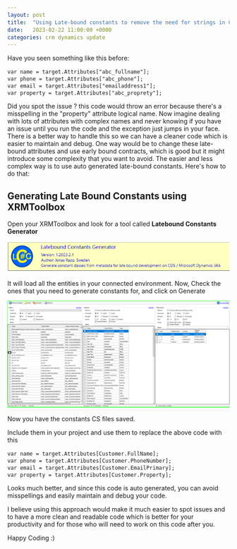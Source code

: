 ```yaml
---
layout: post
title:  "Using Late-bound constants to remove the need for strings in CRM Plugins and Workflows"
date:   2023-02-22 11:00:00 +0000
categories: crm dynamics update
---
```


Have you seen something like this before:

    var name = target.Attributes["abc_fullname"];
    var phone = target.Attributes["abc_phone"];
    var email = target.Attributes["emailaddress1"];
    var property = target.Attributes["abc_proprety"];
    
Did you spot the issue ? 
this code would throw an error because there's a misspelling in the "property" attribute logical name. Now imagine dealing with lots of attributes with complex names and never knowing if you have an issue until you run the code and the exception just jumps in your face.
There is a better way to handle this so we can have a cleaner code which is easier to maintain and debug.
One way would be to change these late-bound attributes and use early bound contracts, which is good but it might introduce some complexity that you want to avoid.
The easier and less complex way is to use auto generated late-bound constants.
Here's how to do that:
## Generating Late Bound Constants using XRMToolbox
Open your XRMToolbox and look for a tool called **Latebound Constants Generator**

![Late Bound Image 1](/assets/late-bound-image-1.PNG)

It will load all the entities in your connected environment.
Now, Check the ones that you need to generate constants for, and click on Generate

![Late Bound Image 2](/assets/late-bound-image-2.PNG)

Now you have the constants CS files saved.

Include them in your project and use them to replace the above code with this

    var name = target.Attributes[Customer.FullName];
    var phone = target.Attributes[Customer.PhoneNumber];
    var email = target.Attributes[Customer.EmailPrimary];
    var property = target.Attributes[Customer.Property];

Looks much better, and since this code is auto generated, you can avoid misspellings and easily maintain and debug your code.

I believe using this approach would make it much easier to spot issues and to have a more clean and readable code which is better for your productivity and for those who will need to work on this code after you.

Happy Coding :)



